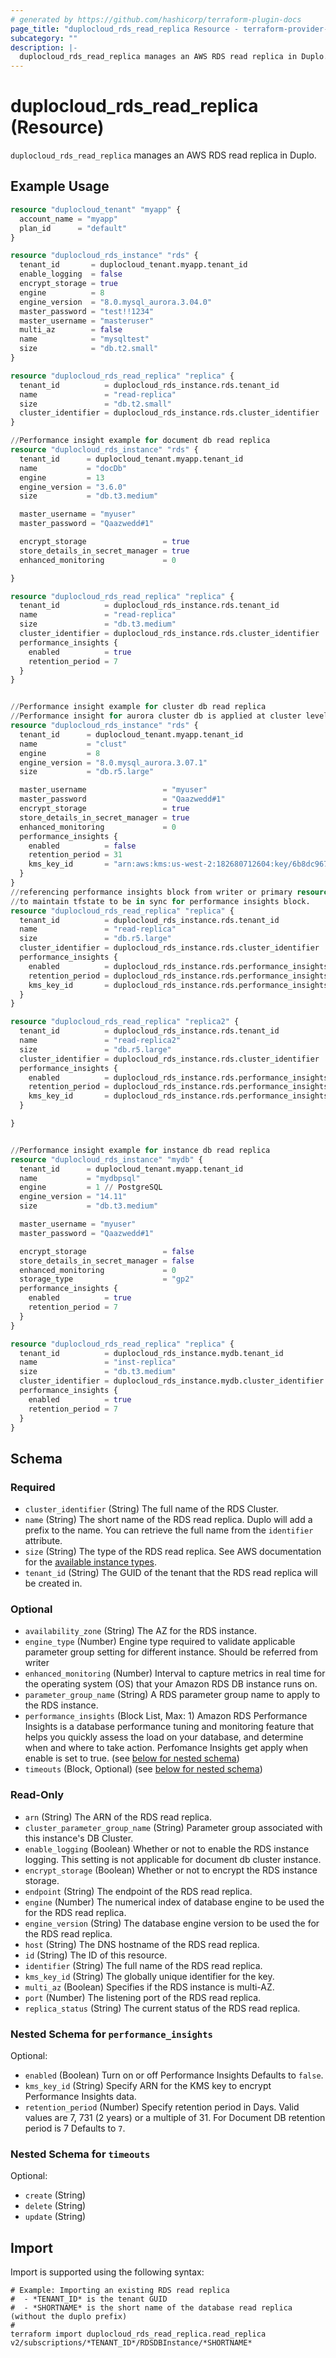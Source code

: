 ```yaml
---
# generated by https://github.com/hashicorp/terraform-plugin-docs
page_title: "duplocloud_rds_read_replica Resource - terraform-provider-duplocloud"
subcategory: ""
description: |-
  duplocloud_rds_read_replica manages an AWS RDS read replica in Duplo.
---
```


# duplocloud_rds_read_replica (Resource)

`duplocloud_rds_read_replica` manages an AWS RDS read replica in Duplo.

## Example Usage

```terraform
resource "duplocloud_tenant" "myapp" {
  account_name = "myapp"
  plan_id      = "default"
}

resource "duplocloud_rds_instance" "rds" {
  tenant_id       = duplocloud_tenant.myapp.tenant_id
  enable_logging  = false
  encrypt_storage = true
  engine          = 8
  engine_version  = "8.0.mysql_aurora.3.04.0"
  master_password = "test!!1234"
  master_username = "masteruser"
  multi_az        = false
  name            = "mysqltest"
  size            = "db.t2.small"
}

resource "duplocloud_rds_read_replica" "replica" {
  tenant_id          = duplocloud_rds_instance.rds.tenant_id
  name               = "read-replica"
  size               = "db.t2.small"
  cluster_identifier = duplocloud_rds_instance.rds.cluster_identifier
}

//Performance insight example for document db read replica
resource "duplocloud_rds_instance" "rds" {
  tenant_id      = duplocloud_tenant.myapp.tenant_id
  name           = "docDb"
  engine         = 13
  engine_version = "3.6.0"
  size           = "db.t3.medium"

  master_username = "myuser"
  master_password = "Qaazwedd#1"

  encrypt_storage                 = true
  store_details_in_secret_manager = true
  enhanced_monitoring             = 0

}

resource "duplocloud_rds_read_replica" "replica" {
  tenant_id          = duplocloud_rds_instance.rds.tenant_id
  name               = "read-replica"
  size               = "db.t3.medium"
  cluster_identifier = duplocloud_rds_instance.rds.cluster_identifier
  performance_insights {
    enabled          = true
    retention_period = 7
  }
}


//Performance insight example for cluster db read replica
//Performance insight for aurora cluster db is applied at cluster level
resource "duplocloud_rds_instance" "rds" {
  tenant_id      = duplocloud_tenant.myapp.tenant_id
  name           = "clust"
  engine         = 8
  engine_version = "8.0.mysql_aurora.3.07.1"
  size           = "db.r5.large"

  master_username                 = "myuser"
  master_password                 = "Qaazwedd#1"
  encrypt_storage                 = true
  store_details_in_secret_manager = true
  enhanced_monitoring             = 0
  performance_insights {
    enabled          = false
    retention_period = 31
    kms_key_id       = "arn:aws:kms:us-west-2:182680712604:key/6b8dc967-92bf-43de-a850-ee7b945260f8"
  }
}
//referencing performance insights block from writer or primary resource is must, 
//to maintain tfstate to be in sync for performance insights block.
resource "duplocloud_rds_read_replica" "replica" {
  tenant_id          = duplocloud_rds_instance.rds.tenant_id
  name               = "read-replica"
  size               = "db.r5.large"
  cluster_identifier = duplocloud_rds_instance.rds.cluster_identifier
  performance_insights {
    enabled          = duplocloud_rds_instance.rds.performance_insights.0.enabled
    retention_period = duplocloud_rds_instance.rds.performance_insights.0.retention_period
    kms_key_id       = duplocloud_rds_instance.rds.performance_insights.0.kms_key_id
  }
}

resource "duplocloud_rds_read_replica" "replica2" {
  tenant_id          = duplocloud_rds_instance.rds.tenant_id
  name               = "read-replica2"
  size               = "db.r5.large"
  cluster_identifier = duplocloud_rds_instance.rds.cluster_identifier
  performance_insights {
    enabled          = duplocloud_rds_instance.rds.performance_insights.0.enabled
    retention_period = duplocloud_rds_instance.rds.performance_insights.0.retention_period
    kms_key_id       = duplocloud_rds_instance.rds.performance_insights.0.kms_key_id
  }

}


//Performance insight example for instance db read replica
resource "duplocloud_rds_instance" "mydb" {
  tenant_id      = duplocloud_tenant.myapp.tenant_id
  name           = "mydbpsql"
  engine         = 1 // PostgreSQL
  engine_version = "14.11"
  size           = "db.t3.medium"

  master_username = "myuser"
  master_password = "Qaazwedd#1"

  encrypt_storage                 = false
  store_details_in_secret_manager = false
  enhanced_monitoring             = 0
  storage_type                    = "gp2"
  performance_insights {
    enabled          = true
    retention_period = 7
  }
}

resource "duplocloud_rds_read_replica" "replica" {
  tenant_id          = duplocloud_rds_instance.mydb.tenant_id
  name               = "inst-replica"
  size               = "db.t3.medium"
  cluster_identifier = duplocloud_rds_instance.mydb.cluster_identifier
  performance_insights {
    enabled          = true
    retention_period = 7
  }
}
```

<!-- schema generated by tfplugindocs -->
## Schema

### Required

- `cluster_identifier` (String) The full name of the RDS Cluster.
- `name` (String) The short name of the RDS read replica.  Duplo will add a prefix to the name.  You can retrieve the full name from the `identifier` attribute.
- `size` (String) The type of the RDS read replica.
See AWS documentation for the [available instance types](https://aws.amazon.com/rds/instance-types/).
- `tenant_id` (String) The GUID of the tenant that the RDS read replica will be created in.

### Optional

- `availability_zone` (String) The AZ for the RDS instance.
- `engine_type` (Number) Engine type required to validate applicable parameter group setting for different instance. Should be referred from writer
- `enhanced_monitoring` (Number) Interval to capture metrics in real time for the operating system (OS) that your Amazon RDS DB instance runs on.
- `parameter_group_name` (String) A RDS parameter group name to apply to the RDS instance.
- `performance_insights` (Block List, Max: 1) Amazon RDS Performance Insights is a database performance tuning and monitoring feature that helps you quickly assess the load on your database, and determine when and where to take action. Perfomance Insights get apply when enable is set to true. (see [below for nested schema](#nestedblock--performance_insights))
- `timeouts` (Block, Optional) (see [below for nested schema](#nestedblock--timeouts))

### Read-Only

- `arn` (String) The ARN of the RDS read replica.
- `cluster_parameter_group_name` (String) Parameter group associated with this instance's DB Cluster.
- `enable_logging` (Boolean) Whether or not to enable the RDS instance logging. This setting is not applicable for document db cluster instance.
- `encrypt_storage` (Boolean) Whether or not to encrypt the RDS instance storage.
- `endpoint` (String) The endpoint of the RDS read replica.
- `engine` (Number) The numerical index of database engine to be used the for the RDS read replica.
- `engine_version` (String) The database engine version to be used the for the RDS read replica.
- `host` (String) The DNS hostname of the RDS read replica.
- `id` (String) The ID of this resource.
- `identifier` (String) The full name of the RDS read replica.
- `kms_key_id` (String) The globally unique identifier for the key.
- `multi_az` (Boolean) Specifies if the RDS instance is multi-AZ.
- `port` (Number) The listening port of the RDS read replica.
- `replica_status` (String) The current status of the RDS read replica.

<a id="nestedblock--performance_insights"></a>
### Nested Schema for `performance_insights`

Optional:

- `enabled` (Boolean) Turn on or off Performance Insights Defaults to `false`.
- `kms_key_id` (String) Specify ARN for the KMS key to encrypt Performance Insights data.
- `retention_period` (Number) Specify retention period in Days. Valid values are 7, 731 (2 years) or a multiple of 31. For Document DB retention period is 7 Defaults to `7`.


<a id="nestedblock--timeouts"></a>
### Nested Schema for `timeouts`

Optional:

- `create` (String)
- `delete` (String)
- `update` (String)

## Import

Import is supported using the following syntax:

```shell
# Example: Importing an existing RDS read replica
#  - *TENANT_ID* is the tenant GUID
#  - *SHORTNAME* is the short name of the database read replica (without the duplo prefix)
#
terraform import duplocloud_rds_read_replica.read_replica v2/subscriptions/*TENANT_ID*/RDSDBInstance/*SHORTNAME*
```
